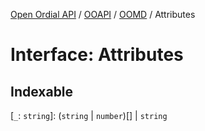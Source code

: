[Open Ordial API](../../../../README.md) / [OOAPI](../../../README.md) / [OOMD](../README.md) / Attributes

# Interface: Attributes

## Indexable

 \[`_`: `string`\]: (`string` \| `number`)[] \| `string`
